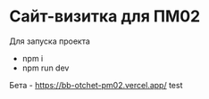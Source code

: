 <h1>Сайт-визитка для ПМ02</h1>
Для запуска проекта

- npm i
- npm run dev

Бета - https://bb-otchet-pm02.vercel.app/
test
